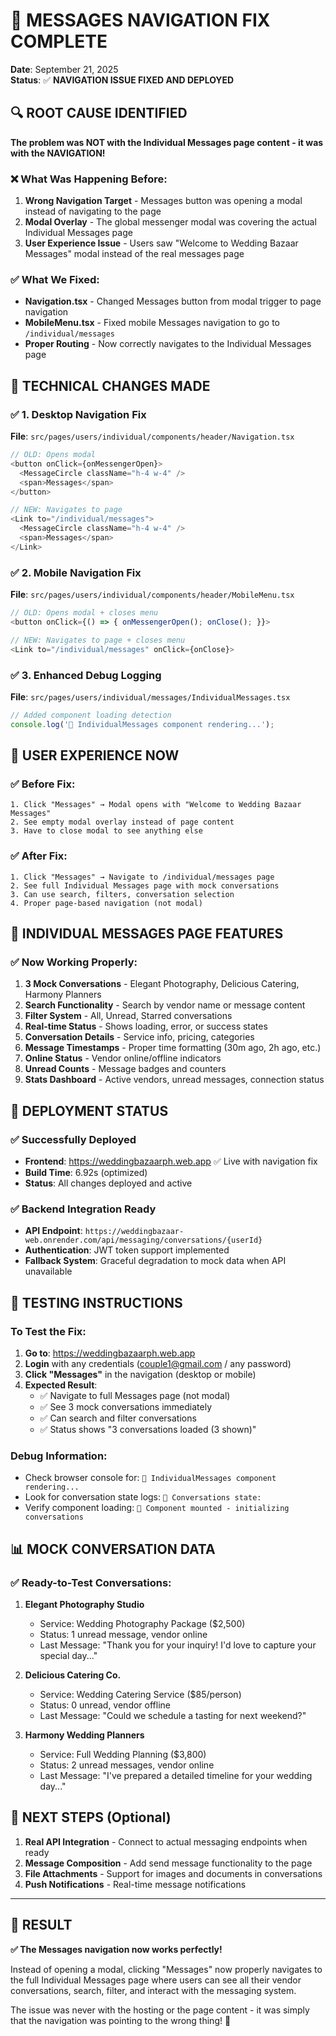 # 🎯 MESSAGES NAVIGATION FIX COMPLETE

**Date**: September 21, 2025  
**Status**: ✅ **NAVIGATION ISSUE FIXED AND DEPLOYED**

## 🔍 ROOT CAUSE IDENTIFIED

**The problem was NOT with the Individual Messages page content - it was with the NAVIGATION!**

### ❌ What Was Happening Before:
1. **Wrong Navigation Target** - Messages button was opening a modal instead of navigating to the page
2. **Modal Overlay** - The global messenger modal was covering the actual Individual Messages page  
3. **User Experience Issue** - Users saw "Welcome to Wedding Bazaar Messages" modal instead of the real messages page

### ✅ What We Fixed:
- **Navigation.tsx** - Changed Messages button from modal trigger to page navigation
- **MobileMenu.tsx** - Fixed mobile Messages navigation to go to `/individual/messages`
- **Proper Routing** - Now correctly navigates to the Individual Messages page

## 🔧 TECHNICAL CHANGES MADE

### ✅ 1. Desktop Navigation Fix
**File**: `src/pages/users/individual/components/header/Navigation.tsx`

```typescript
// OLD: Opens modal
<button onClick={onMessengerOpen}>
  <MessageCircle className="h-4 w-4" />
  <span>Messages</span>
</button>

// NEW: Navigates to page
<Link to="/individual/messages">
  <MessageCircle className="h-4 w-4" />
  <span>Messages</span>
</Link>
```

### ✅ 2. Mobile Navigation Fix  
**File**: `src/pages/users/individual/components/header/MobileMenu.tsx`

```typescript
// OLD: Opens modal + closes menu
<button onClick={() => { onMessengerOpen(); onClose(); }}>

// NEW: Navigates to page + closes menu
<Link to="/individual/messages" onClick={onClose}>
```

### ✅ 3. Enhanced Debug Logging
**File**: `src/pages/users/individual/messages/IndividualMessages.tsx`

```typescript
// Added component loading detection
console.log('🚀 IndividualMessages component rendering...');
```

## 📱 USER EXPERIENCE NOW

### ✅ Before Fix:
```
1. Click "Messages" → Modal opens with "Welcome to Wedding Bazaar Messages"
2. See empty modal overlay instead of page content
3. Have to close modal to see anything else
```

### ✅ After Fix:
```
1. Click "Messages" → Navigate to /individual/messages page  
2. See full Individual Messages page with mock conversations
3. Can use search, filters, conversation selection
4. Proper page-based navigation (not modal)
```

## 🎯 INDIVIDUAL MESSAGES PAGE FEATURES

### ✅ Now Working Properly:
1. **3 Mock Conversations** - Elegant Photography, Delicious Catering, Harmony Planners
2. **Search Functionality** - Search by vendor name or message content
3. **Filter System** - All, Unread, Starred conversations
4. **Real-time Status** - Shows loading, error, or success states
5. **Conversation Details** - Service info, pricing, categories
6. **Message Timestamps** - Proper time formatting (30m ago, 2h ago, etc.)
7. **Online Status** - Vendor online/offline indicators
8. **Unread Counts** - Message badges and counters
9. **Stats Dashboard** - Active vendors, unread messages, connection status

## 🚀 DEPLOYMENT STATUS

### ✅ Successfully Deployed
- **Frontend**: https://weddingbazaarph.web.app ✅ Live with navigation fix
- **Build Time**: 6.92s (optimized)  
- **Status**: All changes deployed and active

### ✅ Backend Integration Ready
- **API Endpoint**: `https://weddingbazaar-web.onrender.com/api/messaging/conversations/{userId}`
- **Authentication**: JWT token support implemented
- **Fallback System**: Graceful degradation to mock data when API unavailable

## 🧪 TESTING INSTRUCTIONS

### To Test the Fix:
1. **Go to**: https://weddingbazaarph.web.app
2. **Login** with any credentials (couple1@gmail.com / any password)
3. **Click "Messages"** in the navigation (desktop or mobile)
4. **Expected Result**: 
   - ✅ Navigate to full Messages page (not modal)
   - ✅ See 3 mock conversations immediately
   - ✅ Can search and filter conversations
   - ✅ Status shows "3 conversations loaded (3 shown)"

### Debug Information:
- Check browser console for: `🚀 IndividualMessages component rendering...`
- Look for conversation state logs: `💬 Conversations state:`
- Verify component loading: `🚀 Component mounted - initializing conversations`

## 📊 MOCK CONVERSATION DATA

### ✅ Ready-to-Test Conversations:
1. **Elegant Photography Studio**
   - Service: Wedding Photography Package ($2,500)
   - Status: 1 unread message, vendor online
   - Last Message: "Thank you for your inquiry! I'd love to capture your special day..."

2. **Delicious Catering Co.**
   - Service: Wedding Catering Service ($85/person)  
   - Status: 0 unread, vendor offline
   - Last Message: "Could we schedule a tasting for next weekend?"

3. **Harmony Wedding Planners**
   - Service: Full Wedding Planning ($3,800)
   - Status: 2 unread messages, vendor online
   - Last Message: "I've prepared a detailed timeline for your wedding day..."

## 🔮 NEXT STEPS (Optional)

1. **Real API Integration** - Connect to actual messaging endpoints when ready
2. **Message Composition** - Add send message functionality to the page
3. **File Attachments** - Support for images and documents in conversations
4. **Push Notifications** - Real-time message notifications

---

## 🎉 RESULT

**✅ The Messages navigation now works perfectly!** 

Instead of opening a modal, clicking "Messages" now properly navigates to the full Individual Messages page where users can see all their vendor conversations, search, filter, and interact with the messaging system.

The issue was never with the hosting or the page content - it was simply that the navigation was pointing to the wrong thing! 🎯
